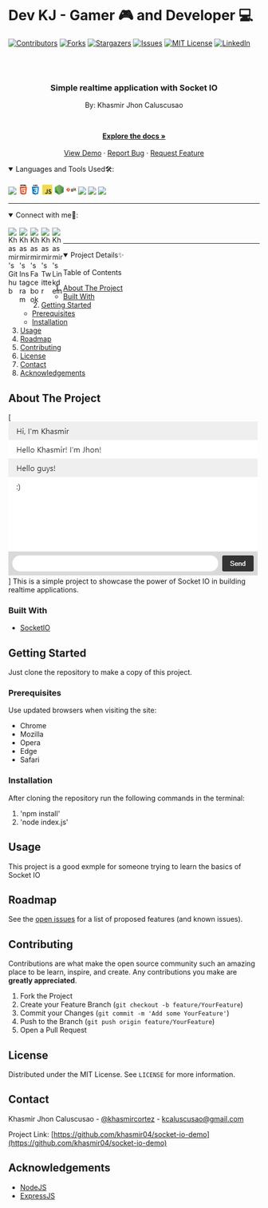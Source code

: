 # Dev KJ - Gamer :video_game: and Developer :computer:

[![Contributors][contributors-shield]][contributors-url]
[![Forks][forks-shield]][forks-url]
[![Stargazers][stars-shield]][stars-url]
[![Issues][issues-shield]][issues-url]
[![MIT License][license-shield]][license-url]
[![LinkedIn][linkedin-shield]][linkedin-url]

<br />

<!-- PROJECT LOGO -->
<br />
<p align="center">
<!--   <a href="https://github.com/khasmir04/socket-io-demo">
    <img src="/assets/img/logo-cropped.svg" alt="Logo" width="80" height="80">
  </a> -->

  <h3 align="center">Simple realtime application with Socket IO</h3>

  <p align="center">
<!--   Subtitle -->
    <p align="center">By: Khasmir Jhon Caluscusao</p>
    <br />
  </p>
      
  <p align="center">
    <a href="https://github.com/khasmir04/socket-io-demo"><strong>Explore the docs »</strong></a>
    <br />
    <br />
    <a href="https://github.com/khasmir04/socket-io-demo">View Demo</a>
    ·
    <a href="https://github.com/khasmir04/socket-io-demo/issues">Report Bug</a>
    ·
    <a href="https://github.com/khasmir04/socket-io-demo/issues">Request Feature</a>
  </p>
</p>

<details open="open">
<summary>
Languages and Tools Used🛠:
</summary>
  <br/>
<code><img height="20" src="https://upload.wikimedia.org/wikipedia/commons/9/96/Socket-io.svg"></code>
<code><img height="20" src="https://raw.githubusercontent.com/github/explore/80688e429a7d4ef2fca1e82350fe8e3517d3494d/topics/html/html.png"></code>
<code><img height="20" src="https://raw.githubusercontent.com/github/explore/80688e429a7d4ef2fca1e82350fe8e3517d3494d/topics/css/css.png"></code>
<code><img height="20" src="https://raw.githubusercontent.com/github/explore/80688e429a7d4ef2fca1e82350fe8e3517d3494d/topics/javascript/javascript.png"></code>
<code><img height="20" src="https://raw.githubusercontent.com/github/explore/80688e429a7d4ef2fca1e82350fe8e3517d3494d/topics/nodejs/nodejs.png"></code>
<code><img height="20" src="https://raw.githubusercontent.com/github/explore/80688e429a7d4ef2fca1e82350fe8e3517d3494d/topics/git/git.png"></code>
<code><img height="20" src="https://upload.wikimedia.org/wikipedia/commons/thumb/a/ae/Github-desktop-logo-symbol.svg/1024px-Github-desktop-logo-symbol.svg.png"></code>
<code><img height="20" src="https://upload.wikimedia.org/wikipedia/en/d/d2/Sublime_Text_3_logo.png"></code>
<code><img height="20" src="https://upload.wikimedia.org/wikipedia/commons/thumb/9/9a/Visual_Studio_Code_1.35_icon.svg/1024px-Visual_Studio_Code_1.35_icon.svg.png"></code>
</details>

---

<details open="open">
<summary>
Connect with me🤝: 
</summary>
<br/>
<a href="https://github.com/khasmir04">
  <img align="left" alt="Khasmir's Github" width="22px" src="https://upload.wikimedia.org/wikipedia/commons/thumb/a/ae/Github-desktop-logo-symbol.svg/1024px-Github-desktop-logo-symbol.svg.png" />
</a>
<a href="https://instagram.com/khasmir.cortez/">
  <img align="left" alt="Khasmir's Instagram" width="22px" src="https://upload.wikimedia.org/wikipedia/commons/thumb/a/a5/Instagram_icon.png/600px-Instagram_icon.png" />
</a>
<a href="https://www.facebook.com/khazmhir/">
  <img align="left" alt="Khasmir's Facebook" width="22px" src="https://facebookbrand.com/wp-content/uploads/2019/04/f_logo_RGB-Hex-Blue_512.png?w=512&h=512" />
</a>
<a href="https://twitter.com/khasmircortez">
  <img align="left" alt="Khasmir's Twitter" width="22px" src="https://cdn2.iconfinder.com/data/icons/metro-uinvert-dock/256/Twitter_NEW.png" />
</a>
<a href="https://www.linkedin.com/in/khasmir/">
  <img align="left" alt="Khasmir's Linkdein" width="22px" src="https://cdn3.iconfinder.com/data/icons/inficons/512/linkedin.png" />
</a>
<br/>
</details>

---

<details open="open">
<summary>Project Details✨</summary>
  <br/>
Table of Contents
<ol>
  <li>
    <a href="#about-the-project">About The Project</a>
    <ul>
      <li><a href="#built-with">Built With</a></li>
    </ul>
  </li>
  <li>
    <a href="#getting-started">Getting Started</a>
    <ul>
      <li><a href="#prerequisites">Prerequisites</a></li>
      <li><a href="#installation">Installation</a></li>
    </ul>
  </li>
  <li><a href="#usage">Usage</a></li>
  <li><a href="#roadmap">Roadmap</a></li>
  <li><a href="#contributing">Contributing</a></li>
  <li><a href="#license">License</a></li>
  <li><a href="#contact">Contact</a></li>
  <li><a href="#acknowledgements">Acknowledgements</a></li>
</ol>
  <!-- ABOUT THE PROJECT -->

## About The Project

[![Product Name Screen Shot][product-screenshot]]
This is a simple project to showcase the power of Socket IO in building realtime applications.

### Built With

- [SocketIO](https://socket.io/)

<!-- GETTING STARTED -->

## Getting Started

Just clone the repository to make a copy of this project.

### Prerequisites

Use updated browsers when visiting the site:

- Chrome
- Mozilla
- Opera
- Edge
- Safari

### Installation

After cloning the repository run the following commands in the terminal:

1. 'npm install'
2. 'node index.js'

<!-- USAGE EXAMPLES -->

## Usage

This project is a good exmple for someone trying to learn the basics of Socket IO

<!-- ROADMAP -->

## Roadmap

See the [open issues](https://github.com//khasmir04/socket-io-demo/issues) for a list of proposed features (and known issues).

<!-- CONTRIBUTING -->

## Contributing

Contributions are what make the open source community such an amazing place to be learn, inspire, and create. Any contributions you make are **greatly appreciated**.

1. Fork the Project
2. Create your Feature Branch (`git checkout -b feature/YourFeature`)
3. Commit your Changes (`git commit -m 'Add some YourFeature'`)
4. Push to the Branch (`git push origin feature/YourFeature`)
5. Open a Pull Request

<!-- LICENSE -->

## License

Distributed under the MIT License. See `LICENSE` for more information.

<!-- CONTACT -->

## Contact

Khasmir Jhon Caluscusao - [@khasmircortez](https://twitter.com/khasmircortez) - kcaluscusao@gmail.com

Project Link: [https://github.com/khasmir04/socket-io-demo](https://github.com/khasmir04/socket-io-demo)

<!-- ACKNOWLEDGEMENTS -->

## Acknowledgements

- [NodeJS](https://nodejs.org/en/)
- [ExpressJS](https://expressjs.com/)

<!-- MARKDOWN LINKS & IMAGES -->
<!-- https://www.markdownguide.org/basic-syntax/#reference-style-links -->
</details>

[contributors-shield]: https://img.shields.io/github/contributors/khasmir04/socket-io-demo.svg?style=for-the-badge
[contributors-url]: https://github.com/khasmir04/socket-io-demo/graphs/contributors
[forks-shield]: https://img.shields.io/github/forks/khasmir04/socket-io-demo.svg?style=for-the-badge
[forks-url]: https://github.com/khasmir04/socket-io-demo/network/members
[stars-shield]: https://img.shields.io/github/stars/khasmir04/socket-io-demo.svg?style=for-the-badge
[stars-url]: https://github.com/khasmir04/socket-io-demo/stargazers
[issues-shield]: https://img.shields.io/github/issues/khasmir04/socket-io-demo.svg?style=for-the-badge
[issues-url]: https://github.com//khasmir04/socket-io-demo/issues
[license-shield]: https://img.shields.io/github/license/othneildrew/Best-README-Template.svg?style=for-the-badge
[license-url]: https://github.com/othneildrew/Best-README-Template/blob/master/LICENSE.txt
[linkedin-shield]: https://img.shields.io/badge/-LinkedIn-black.svg?style=for-the-badge&logo=linkedin&colorB=555
[linkedin-url]: https://linkedin.com/in/khasmir/
[product-screenshot]: /public/assets/img/Screenshot.png
